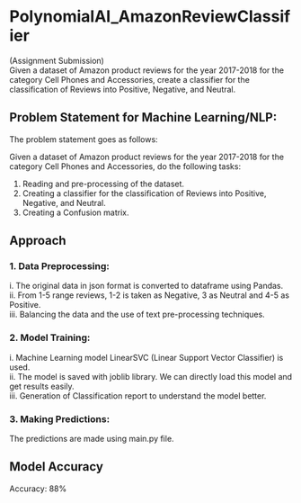 # PolynomialAI_AmazonReviewClassifier
(Assignment Submission) <br>
Given a dataset of Amazon product reviews for the year 2017-2018 for the category Cell Phones and Accessories, create a classifier for the classification of Reviews into Positive, Negative, and Neutral.

## Problem Statement for Machine Learning/NLP:
The problem statement goes as follows:

Given a dataset of Amazon product reviews for the year 2017-2018 for the category Cell Phones and Accessories, do the following tasks:

1. Reading and pre-processing of the dataset.<br>
2. Creating a classifier for the classification of Reviews into Positive, Negative, and Neutral.<br>
3. Creating a Confusion matrix.

## Approach
### 1. Data Preprocessing: <br>
i. The original data in json format is converted to dataframe using Pandas.<br>
ii. From 1-5 range reviews, 1-2 is taken as Negative, 3 as Neutral and 4-5 as Positive.<br>
iii. Balancing the data and the use of text pre-processing techniques.
    
### 2. Model Training: <br>
i. Machine Learning model LinearSVC (Linear Support Vector Classifier) is used.<br>
ii. The model is saved with joblib library. We can directly load this model and get results easily.<br>
iii. Generation of Classification report to understand the model better.<br>
   
   
### 3. Making Predictions:
   The predictions are made using main.py file.


## Model Accuracy
Accuracy: 88%
